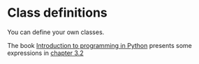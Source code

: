 # Class definitions

You can define your own classes.

The book [Introduction to programming in Python](https://introcs.cs.princeton.edu/python/) presents some expressions in [chapter 3.2](https://introcs.cs.princeton.edu/python/32class/.)
